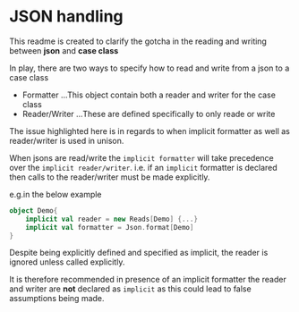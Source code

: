 JSON handling
=============

This readme is created to clarify the gotcha in the reading and writing between **json** and **case class**

In play, there are two ways to specify how to read and write from a json to a case class
- Formatter
...This object contain both a reader and writer for the case class
- Reader/Writer
...These are defined specifically to only reade or write

The issue highlighted here is in regards to when implicit formatter as well as reader/writer is used in unison. 

When jsons are read/write the `implicit formatter` will take precedence over the `implicit reader/writer`. 
i.e. if an `implicit` formatter is declared then calls to the reader/writer must be made explicitly. 

e.g.in the below example
```scala
object Demo{
    implicit val reader = new Reads[Demo] {...}
    implicit val formatter = Json.format[Demo]
}
```
Despite being explicitly defined and specified as implicit, the reader is ignored unless called explicitly. 

It is therefore recommended in presence of an implicit formatter the reader and writer are **not** declared as `implicit` as this could lead to false assumptions being made.


